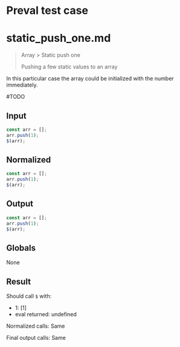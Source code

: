 # Preval test case

# static_push_one.md

> Array > Static push one
>
> Pushing a few static values to an array

In this particular case the array could be initialized with the number immediately.

#TODO

## Input

`````js filename=intro
const arr = [];
arr.push(1);
$(arr);
`````

## Normalized

`````js filename=intro
const arr = [];
arr.push(1);
$(arr);
`````

## Output

`````js filename=intro
const arr = [];
arr.push(1);
$(arr);
`````

## Globals

None

## Result

Should call `$` with:
 - 1: [1]
 - eval returned: undefined

Normalized calls: Same

Final output calls: Same
